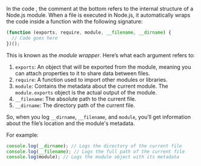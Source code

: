 In the code , the comment at the bottom refers to the internal structure of a Node.js module. When a file is executed in Node.js, it automatically wraps the code inside a function with the following signature:

```javascript
(function (exports, require, module, __filename, __dirname) {
  // Code goes here
})();
```

This is known as the _module wrapper_. Here’s what each argument refers to:

1. `exports`: An object that will be exported from the module, meaning you can attach properties to it to share data between files.
2. `require`: A function used to import other modules or libraries.
3. `module`: Contains the metadata about the current module. The `module.exports` object is the actual output of the module.
4. `__filename`: The absolute path to the current file.
5. `__dirname`: The directory path of the current file.

So, when you log `__dirname`, `__filename`, and `module`, you’ll get information about the file’s location and the module's metadata.

For example:

```javascript
console.log(__dirname); // Logs the directory of the current file
console.log(__filename); // Logs the full path of the current file
console.log(module); // Logs the module object with its metadata
```
